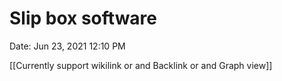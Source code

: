 # Slip box software

Date: Jun 23, 2021 12:10 PM

[[Currently support wikilink or and Backlink or and Graph view]]